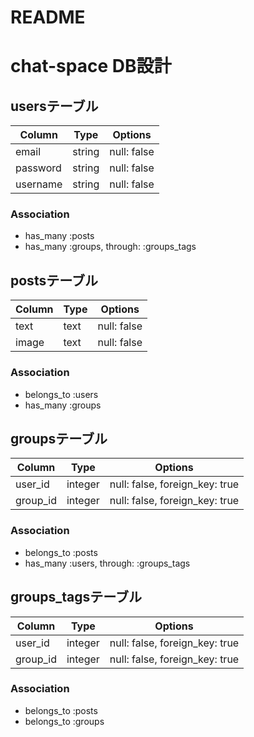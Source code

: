 # README

# chat-space DB設計



## usersテーブル

|Column|Type|Options|
|------|----|-------|
|email|string|null: false|
|password|string|null: false|
|username|string|null: false|

### Association
- has_many :posts
- has_many :groups, through: :groups_tags



## postsテーブル

|Column|Type|Options|
|------|----|-------|
|text|text|null: false|
|image|text|null: false|

### Association
- belongs_to :users
- has_many :groups



## groupsテーブル

|Column|Type|Options|
|------|----|-------|
|user_id|integer|null: false, foreign_key: true|
|group_id|integer|null: false, foreign_key: true|

### Association
- belongs_to :posts
- has_many :users, through: :groups_tags



## groups_tagsテーブル

|Column|Type|Options|
|------|----|-------|
|user_id|integer|null: false, foreign_key: true|
|group_id|integer|null: false, foreign_key: true|

### Association
- belongs_to :posts
- belongs_to :groups

